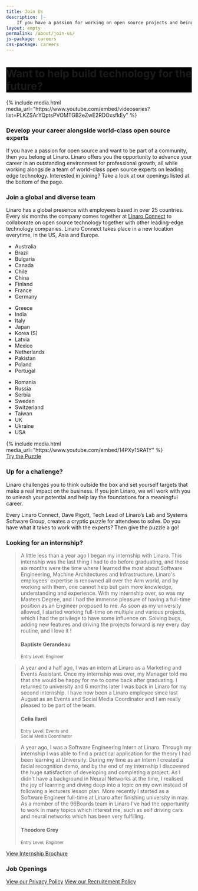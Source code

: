 ```yaml
---
title: Join Us
description: |-
    If you have a passion for working on open source projects and being part of a community then you belong at Linaro. Linaro offers its employees the opportunity to work with leading edge technology and the latest hardware.
layout: empty
permalink: /about/join-us/
js-package: careers
css-package: careers
---
```

<div class="carousel slide carousel-fade" data-ride="carousel">
    <div class="carousel-inner" role="listbox">
        <div style="background: url(/assets/images/content/careers-image-1.jpg) no-repeat center center fixed;"
         class="lazyload item active">
        </div>
        <div style="background: url(/assets/images/content/yvr18-group-photo.jpg) no-repeat center center fixed;" 
        class="lazyload item">
        </div>
        <div style="background: url(/assets/images/content/careers-image-3.jpg) no-repeat center center fixed;" 
        class="lazyload item">
        </div>
        <div style="background: url(/assets/images/content/careers-image-4.jpg) no-repeat center center fixed;" 
        class="lazyload item">
        </div>
    </div>
</div>
<div class="container-fluid" id="why-join-container" style="background-color: black;">
<div class="row overlay padded-row" id="why-join">
    <div class="container text-center">
        <h1 class="fly center-block">Want to help build technology for the future?</h1>
    </div>
</div>
</div>
<div class="container-fluid" id="content-container">
    <div class="row" id="careers-welcome">
        <div class="col-sm-6 no-padding video-col">
            <div class="media-block">
                <div class="fly">
                {% include media.html media_url="https://www.youtube.com/embed/videoseries?list=PLKZSArYQptsPVOMTGB2eZwE2RDOxsfkEy" %}
                </div>
            </div>
        </div>
        <div class="col-sm-6 text-col">
            <div class="text-block fly">
            <h3>Develop your career alongside world-class open source experts</h3>
                <p class="responsive-text fly">
                    If you have a passion for open source and want to be part of a community, then you belong at Linaro. Linaro offers you the opportunity to advance your career in an outstanding environment for professional growth, all while working alongside a team of world-class open source experts on leading edge technology. Interested in joining? Take a look at our openings listed at the bottom of the page.
                </p>
            </div>
        </div>
    </div>
    <div class="row" id="careers-about">
            <div class="col-sm-6">
                <h3 class="text-center">Join a global and diverse team</h3>
                <p class="responsive-text fly">
                Linaro has a global presence with employees based in over 25 countries. Every six months the company comes together at <a href="https://connect.linaro.org">Linaro Connect</a> to collaborate on open source technology together with other leading-edge technology companies. Linaro Connect takes place in a new location everytime, in the US, Asia and Europe.
                </p>
            <div class="col-xs-12 col-sm-4 hidden-xs">
                <ul class="list-group fly show-block">
                    <li class="list-group-item">Australia</li>
                    <li class="list-group-item">Brazil</li>
                    <li class="list-group-item">Bulgaria</li>
                    <li class="list-group-item">Canada</li>
                    <li class="list-group-item">Chile</li>
                    <li class="list-group-item">China</li>
                    <li class="list-group-item">Finland</li>
                    <li class="list-group-item">France</li>
                    <li class="list-group-item">Germany</li>
                </ul>
            </div>
            <div class="col-xs-12 col-sm-4 hidden-xs">
                <ul class="list-group fly show-block">
                    <li class="list-group-item">Greece</li>
                    <li class="list-group-item">India</li>
                    <li class="list-group-item">Italy</li>
                    <li class="list-group-item">Japan</li>
                    <li class="list-group-item">Korea (S)</li>
                    <li class="list-group-item">Latvia</li>
                    <li class="list-group-item">Mexico</li>
                    <li class="list-group-item">Netherlands</li>
                    <li class="list-group-item">Pakistan</li>
                    <li class="list-group-item">Poland</li>
                    <li class="list-group-item">Portugal</li>
                </ul>
            </div>
            <div class="col-xs-12 col-sm-4 hidden-xs">
                <ul class="list-group fly show-block">
                    <li class="list-group-item">Romania</li>
                    <li class="list-group-item">Russia</li>
                    <li class="list-group-item">Serbia</li>
                    <li class="list-group-item">Sweden</li>
                    <li class="list-group-item">Switzerland</li>
                    <li class="list-group-item">Taiwan</li>
                    <li class="list-group-item">UK</li>
                    <li class="list-group-item">Ukraine</li>
                    <li class="list-group-item">USA</li>
                </ul>
            </div>
        </div>
         <div class="col-sm-6 no-padding video-col">
            <div class="media-block">
                <div class="fly">
                {% include media.html media_url="https://www.youtube.com/embed/14PXy15RA1Y" %}
                </div>
            </div>
        </div>
    </div>
    <div class="row" id="careers-learning">
        <div class="col-sm-6 no-padding video-col">
            <div class="media-block puzzle" style="background-image:url(/assets/images/content/careers-puzzle-image.jpg)">
                <div class="fly text-center">
                    <a href="https://docs.google.com/forms/d/e/1FAIpQLSdFvYa337ydUd3HwWHVyectrStanNJgCdZjdnQk9Krui7LWxg/viewform" 
                    class="btn btn-careers fly">Try the Puzzle</a>
                </div>
            </div>
        </div>
        <div class="col-sm-6 text-col">
            <div class="text-block">
            <h3>Up for a challenge?</h3>
                <p class="responsive-text fly">
                    Linaro challenges you to think outside the box and set yourself targets that make a real impact on the business. If you join Linaro, we will work with you to unleash your potential and help lay the foundations for a meaningful career.
                </p>
                <p class="responsive-text fly">
                    Every Linaro Connect, Dave Pigott, Tech Lead of Linaro’s Lab and Systems Software Group, creates a cryptic puzzle for attendees to solve. Do you have what it takes to work with the experts? Then give the puzzle a go!
                </p>
            </div>
        </div>
    </div>
    <div class="row" id="careers-learning">
        <div class="col-sm-6 text-col">
            <div class="text-block">
                <h3>Looking for an internship?</h3>
                <div class="owl-carousel owl-theme careers-carousel">
                    <div class="activity-block item">
                        <p class="responsive-text fly">
                        <blockquote>
                            A little less than a year ago I began my internship with Linaro. This internship was the last
                            thing I had to do before graduating, and those six months were the time where I learned
                            the most about Software Engineering, Machine Architectures and
                            Infrastructure. Linaro's employees' expertise is renowned all over
                            the Arm world, and by working with them, one cannot help but
                            gain more knowledge, understanding and experience.
                            With my internship over, so was my Masters Degree, and
                            I had the immense pleasure of having a full-time position
                            as an Engineer proposed to me. As soon as my university
                            allowed, I started working full-time on multiple and
                            various projects, which I had the privilege to have
                            some influence on. Solving bugs, adding new
                            features and driving the projects forward is my
                            every day routine, and I love it !
                            <br>
                            <h4>Baptiste Gerandeau</h4>
                            <small>
                                Entry Level, Engineer
                            </small>
                        </blockquote>
                        </p>
                    </div>
                    <div class="activity-block item">
                        <p class="responsive-text fly">
                            <blockquote>
                            A year and a half ago, I was an intern at Linaro as a
                            Marketing and Events Assistant. Once my internship
                            was over, my Manager told me that she would be
                            happy for me to come back after graduating.
                            I returned to university and 6 months later
                            I was back in Linaro for my second internship.
                            I have now been a Linaro employee since
                            last August as an Events and Social Media
                            Coordinator and I am really pleased to
                            be part of the team.
                            <h4>Celia Ilardi</h4>
                            <small>
                                Entry Level, Events and<br>
                                Social Media Coordinator
                            </small>
                            </blockquote>
                        </p>
                    </div>
                    <div class="activity-block item">
                        <p class="responsive-text fly">
                            <blockquote>
                            A year ago, I was a Software Engineering Intern at Linaro. Through my internship I was
                            able to find a practical application for the theory I had been learning at University.
                            During my time as an Intern I created a facial recognition demo, and
                            by the end of my internship I discovered the huge satisfaction of
                            developing and completing a project. As I didn't have a
                            background in Neural Networks at the time, I realised the joy
                            of learning and diving deep into a topic on my own instead of
                            following a lecturers lesson plan. More recently I started as
                            a Software Engineer full-time at Linaro after finishing
                            university in may. As a member of the 96Boards team
                            in Linaro I've had the opportunity to work in many
                            topics which interest me, such as self driving cars and
                            neural networks which has been very fulfilling.
                            <br>
                            <h4>Theodore Grey</h4>
                            <small>
                                Entry Level, Engineer
                            </small>
                            </blockquote>
                        </p>
                    </div>
                </div>
            </div>
        </div>
        <div class="col-sm-6 no-padding video-col">
            <div class="media-block puzzle" style="background-image:url(/assets/images/content/internship-brochure-cover.png)">
                <div class="fly text-center">
                    <a href="/assets/downloads/Linaro_Interns.pdf" 
                    class="btn btn-careers fly">View Internship Brochure</a>
                </div>
            </div>
        </div>
    </div>
    <div class="row padded-row" id="careers">
        <div class="container">
            <div class="col-xs-12 text-center no-padding">
            <h3 >Job Openings</h3>
            <script type="text/javascript" id="rbox-loader-script">
            _rbox = { host_protocol:document.location.protocol, ready:function(cb){this.onready=cb;} }; 
            (function(d, e) {
                var s, t, i, src=['/static/client-src-served/widget/8477/rbox_api.js', '/static/client-src-served/widget/8477/rbox_impl.js'];
                t = d.getElementsByTagName(e); t=t[t.length - 1];
                for(i=0; i<src.length; i++) {
                    s = d.createElement(e); s.src = _rbox.host_protocol + '//w.recruiterbox.com' + src[i];
                    t.parentNode.insertBefore(s, t.nextSibling);
                }})(document, 'script');
            </script>
            </div>
            <div class="col-xs-12 text-center">
                <a href="/assets/downloads/careers-privacy-policy.pdf" class="btn btn-xs btn-careers">View our Privacy Policy</a>
                <a href="/assets/downloads/Recruitment-and-SelectionPolicyProcedure.pdf" class="btn btn-xs btn-careers">View our Recruitement Policy</a>
            </div>
        </div><!--Container END-->
    </div><!--Row END-->
</div><!--Fluid Container END-->